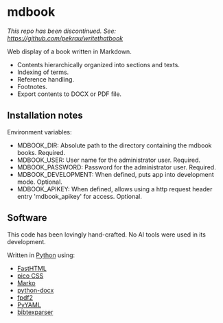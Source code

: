 # mdbook

*This repo has been discontinued. See: https://github.com/pekrau/writethatbook*

Web display of a book written in Markdown.

- Contents hierarchically organized into sections and texts.
- Indexing of terms.
- Reference handling.
- Footnotes.
- Export contents to DOCX or PDF file.

## Installation notes

Environment variables:

- MDBOOK_DIR: Absolute path to the directory containing the mdbook books. Required.
- MDBOOK_USER: User name for the administrator user. Required.
- MDBOOK_PASSWORD: Password for the administrator user. Required.
- MDBOOK_DEVELOPMENT: When defined, puts app into development mode. Optional.
- MDBOOK_APIKEY: When defined, allows using a http request header entry
  'mdbook_apikey' for access. Optional.

## Software

This code has been lovingly hand-crafted. No AI tools were used in its development.

Written in [Python](https://www.python.org/) using:

- [FastHTML](https://fastht.ml/)
- [pico CSS](https://picocss.com/)
- [Marko](https://marko-py.readthedocs.io/)
- [python-docx](https://python-docx.readthedocs.io/en/latest/)
- [fpdf2](https://py-pdf.github.io/fpdf2/)
- [PyYAML](https://pypi.org/project/PyYAML/)
- [bibtexparser](https://pypi.org/project/bibtexparser/)
